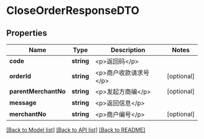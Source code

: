 # CloseOrderResponseDTO

## Properties
Name | Type | Description | Notes
------------ | ------------- | ------------- | -------------
**code** | **string** | &lt;p&gt;返回码&lt;/p&gt; | 
**orderId** | **string** | &lt;p&gt;商户收款请求号&lt;/p&gt; | [optional] 
**parentMerchantNo** | **string** | &lt;p&gt;发起方商编&lt;/p&gt; | [optional] 
**message** | **string** | &lt;p&gt;返回信息&lt;/p&gt; | 
**merchantNo** | **string** | &lt;p&gt;商户编号&lt;/p&gt; | [optional] 

[[Back to Model list]](../README.md#documentation-for-models) [[Back to API list]](../README.md#documentation-for-api-endpoints) [[Back to README]](../README.md)


